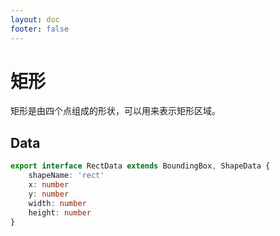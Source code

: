 ```yaml
---
layout: doc
footer: false
---
```


# 矩形

矩形是由四个点组成的形状，可以用来表示矩形区域。

## Data

```ts
export interface RectData extends BoundingBox, ShapeData {
	shapeName: 'rect'
	x: number
	y: number
	width: number
	height: number
}
```

